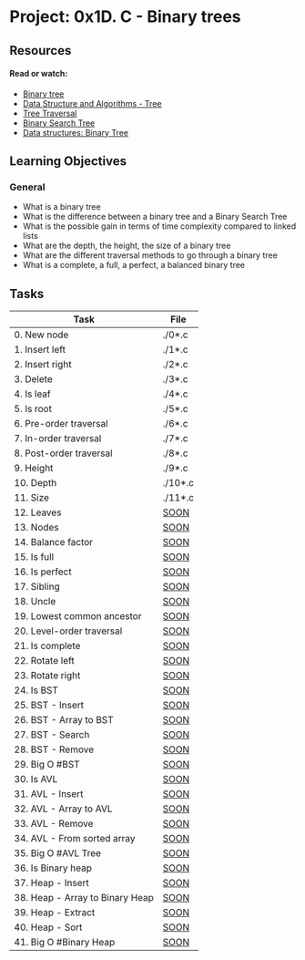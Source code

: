 # Project: 0x1D. C - Binary trees

## Resources

#### Read or watch:

* [Binary tree](https://intranet.alxswe.com/rltoken/1F2x42-8vUbOmU4L1C1KMg)
* [Data Structure and Algorithms - Tree](https://intranet.alxswe.com/rltoken/QmcTMCkQyrgMjrqoWxYdhw)
* [Tree Traversal](https://intranet.alxswe.com/rltoken/z6ZaXr_RxwE5nTHAUx_dfQ)
* [Binary Search Tree](https://intranet.alxswe.com/rltoken/qO5dBlMnYJzbaWG3xVpcnQ)
* [Data structures: Binary Tree](https://intranet.alxswe.com/rltoken/BeyJ2gjlE7_djwRiDyeHig)
## Learning Objectives

### General

* What is a binary tree
* What is the difference between a binary tree and a Binary Search Tree
* What is the possible gain in terms of time complexity compared to linked lists
* What are the depth, the height, the size of a binary tree
* What are the different traversal methods to go through a binary tree
* What is a complete, a full, a perfect, a balanced binary tree
## Tasks

| Task | File |
| ---- | ---- |
| 0. New node | ./0*.c |
| 1. Insert left | ./1*.c |
| 2. Insert right | ./2*.c |
| 3. Delete | ./3*.c |
| 4. Is leaf | ./4*.c |
| 5. Is root | ./5*.c |
| 6. Pre-order traversal | ./6*.c |
| 7. In-order traversal | ./7*.c |
| 8. Post-order traversal | ./8*.c |
| 9. Height | ./9*.c |
| 10. Depth | ./10*.c |
| 11. Size | ./11*.c |
| 12. Leaves | [SOON](./) |
| 13. Nodes | [SOON](./) |
| 14. Balance factor | [SOON](./) |
| 15. Is full | [SOON](./) |
| 16. Is perfect | [SOON](./) |
| 17. Sibling | [SOON](./) |
| 18. Uncle | [SOON](./) |
| 19. Lowest common ancestor | [SOON](./) |
| 20. Level-order traversal | [SOON](./) |
| 21. Is complete | [SOON](./) |
| 22. Rotate left | [SOON](./) |
| 23. Rotate right | [SOON](./) |
| 24. Is BST | [SOON](./) |
| 25. BST - Insert | [SOON](./) |
| 26. BST - Array to BST | [SOON](./) |
| 27. BST - Search | [SOON](./) |
| 28. BST - Remove | [SOON](./) |
| 29. Big O #BST | [SOON](./) |
| 30. Is AVL | [SOON](./) |
| 31. AVL - Insert | [SOON](./) |
| 32. AVL - Array to AVL | [SOON](./) |
| 33. AVL - Remove | [SOON](./) |
| 34. AVL - From sorted array | [SOON](./) |
| 35. Big O #AVL Tree | [SOON](./) |
| 36. Is Binary heap | [SOON](./) |
| 37. Heap - Insert | [SOON](./) |
| 38. Heap - Array to Binary Heap | [SOON](./) |
| 39. Heap - Extract | [SOON](./) |
| 40. Heap - Sort | [SOON](./) |
| 41. Big O #Binary Heap | [SOON](./) |
